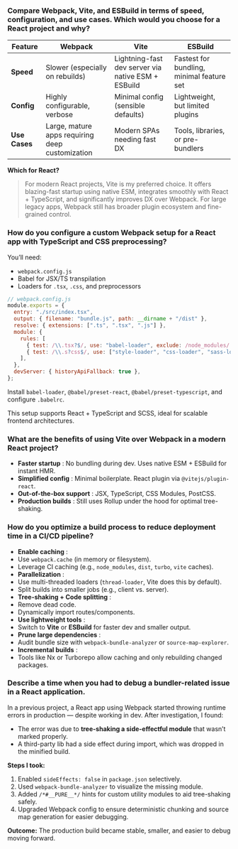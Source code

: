 ### Compare Webpack, Vite, and ESBuild in terms of speed, configuration, and use cases. Which would you choose for a React project and why?

| Feature       | Webpack                                         | Vite                                               | ESBuild                                   |
| ------------- | ----------------------------------------------- | -------------------------------------------------- | ----------------------------------------- |
| **Speed**     | Slower (especially on rebuilds)                 | Lightning-fast dev server via native ESM + ESBuild | Fastest for bundling, minimal feature set |
| **Config**    | Highly configurable, verbose                    | Minimal config (sensible defaults)                 | Lightweight, but limited plugins          |
| **Use Cases** | Large, mature apps requiring deep customization | Modern SPAs needing fast DX                        | Tools, libraries, or pre-bundlers         |

**Which for React?**

> For modern React projects, Vite is my preferred choice. It offers blazing-fast startup using native ESM, integrates smoothly with React + TypeScript, and significantly improves DX over Webpack. For large legacy apps, Webpack still has broader plugin ecosystem and fine-grained control.

### How do you configure a custom Webpack setup for a React app with TypeScript and CSS preprocessing?

You’ll need:

- `webpack.config.js`
- Babel for JSX/TS transpilation
- Loaders for `.tsx`, `.css`, and preprocessors

```jsx
// webpack.config.js
module.exports = {
  entry: "./src/index.tsx",
  output: { filename: "bundle.js", path: __dirname + "/dist" },
  resolve: { extensions: [".ts", ".tsx", ".js"] },
  module: {
    rules: [
      { test: /\\.tsx?$/, use: "babel-loader", exclude: /node_modules/ },
      { test: /\\.s?css$/, use: ["style-loader", "css-loader", "sass-loader"] },
    ],
  },
  devServer: { historyApiFallback: true },
};
```

Install `babel-loader`, `@babel/preset-react`, `@babel/preset-typescript`, and configure `.babelrc`.

This setup supports React + TypeScript and SCSS, ideal for scalable frontend architectures.

### What are the benefits of using Vite over Webpack in a modern React project?

- **Faster startup** : No bundling during dev. Uses native ESM + ESBuild for instant HMR.
- **Simplified config** : Minimal boilerplate. React plugin via `@vitejs/plugin-react`.
- **Out-of-the-box support** : JSX, TypeScript, CSS Modules, PostCSS.
- **Production builds** : Still uses Rollup under the hood for optimal tree-shaking.

### How do you optimize a build process to reduce deployment time in a CI/CD pipeline?

- **Enable caching** :
- Use `webpack.cache` (in memory or filesystem).
- Leverage CI caching (e.g., `node_modules`, `dist`, `turbo`, `vite` caches).
- **Parallelization** :
- Use multi-threaded loaders (`thread-loader`, Vite does this by default).
- Split builds into smaller jobs (e.g., client vs. server).
- **Tree-shaking + Code splitting** :
- Remove dead code.
- Dynamically import routes/components.
- **Use lightweight tools** :
- Switch to **Vite** or **ESBuild** for faster dev and smaller output.
- **Prune large dependencies** :
- Audit bundle size with `webpack-bundle-analyzer` or `source-map-explorer`.
- **Incremental builds** :
- Tools like Nx or Turborepo allow caching and only rebuilding changed packages.

### Describe a time when you had to debug a bundler-related issue in a React application.

In a previous project, a React app using Webpack started throwing runtime errors in production — despite working in dev. After investigation, I found:

- The error was due to **tree-shaking a side-effectful module** that wasn’t marked properly.
- A third-party lib had a side effect during import, which was dropped in the minified build.

**Steps I took:**

1. Enabled `sideEffects: false` in `package.json` selectively.
2. Used `webpack-bundle-analyzer` to visualize the missing module.
3. Added `/*#__PURE__*/` hints for custom utility modules to aid tree-shaking safely.
4. Upgraded Webpack config to ensure deterministic chunking and source map generation for easier debugging.

**Outcome:** The production build became stable, smaller, and easier to debug moving forward.
